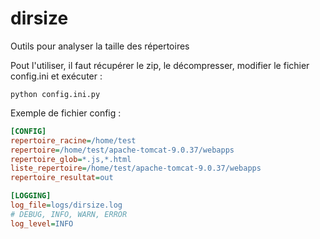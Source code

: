 # dirsize

Outils pour analyser la taille des répertoires

Pout l'utiliser, il faut récupérer le zip, le décompresser, modifier le fichier config.ini et exécuter :
```shell
python config.ini.py
```

Exemple de fichier config :
```ini
[CONFIG]
repertoire_racine=/home/test
repertoire=/home/test/apache-tomcat-9.0.37/webapps
repertoire_glob=*.js,*.html
liste_repertoire=/home/test/apache-tomcat-9.0.37/webapps
repertoire_resultat=out

[LOGGING]
log_file=logs/dirsize.log
# DEBUG, INFO, WARN, ERROR
log_level=INFO
```
